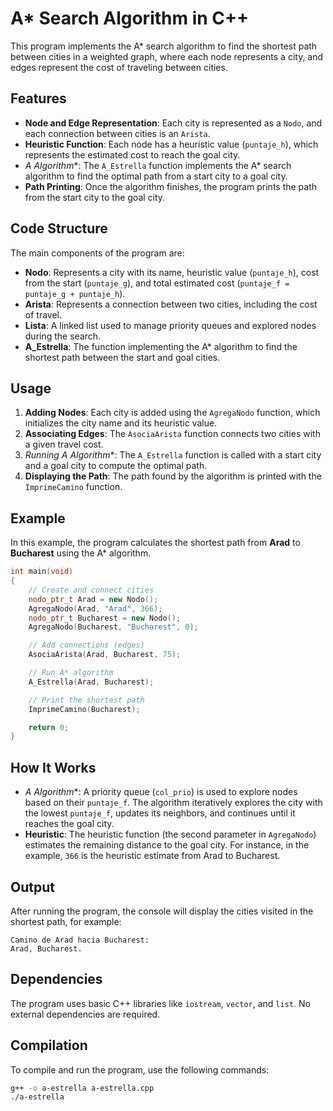 # A* Search Algorithm in C++

This program implements the A* search algorithm to find the shortest path between cities in a weighted graph, where each node represents a city, and edges represent the cost of traveling between cities.

## Features

- **Node and Edge Representation**: Each city is represented as a `Nodo`, and each connection between cities is an `Arista`.
- **Heuristic Function**: Each node has a heuristic value (`puntaje_h`), which represents the estimated cost to reach the goal city.
- **A* Algorithm**: The `A_Estrella` function implements the A* search algorithm to find the optimal path from a start city to a goal city.
- **Path Printing**: Once the algorithm finishes, the program prints the path from the start city to the goal city.

## Code Structure

The main components of the program are:

- **Nodo**: Represents a city with its name, heuristic value (`puntaje_h`), cost from the start (`puntaje_g`), and total estimated cost (`puntaje_f = puntaje_g + puntaje_h`).
- **Arista**: Represents a connection between two cities, including the cost of travel.
- **Lista**: A linked list used to manage priority queues and explored nodes during the search.
- **A_Estrella**: The function implementing the A* algorithm to find the shortest path between the start and goal cities.

## Usage

1. **Adding Nodes**: Each city is added using the `AgregaNodo` function, which initializes the city name and its heuristic value.
2. **Associating Edges**: The `AsociaArista` function connects two cities with a given travel cost.
3. **Running A* Algorithm**: The `A_Estrella` function is called with a start city and a goal city to compute the optimal path.
4. **Displaying the Path**: The path found by the algorithm is printed with the `ImprimeCamino` function.

## Example

In this example, the program calculates the shortest path from **Arad** to **Bucharest** using the A* algorithm.

```cpp
int main(void)
{
    // Create and connect cities
    nodo_ptr_t Arad = new Nodo();
    AgregaNodo(Arad, "Arad", 366);
    nodo_ptr_t Bucharest = new Nodo();
    AgregaNodo(Bucharest, "Bucharest", 0);

    // Add connections (edges)
    AsociaArista(Arad, Bucharest, 75);

    // Run A* algorithm
    A_Estrella(Arad, Bucharest);

    // Print the shortest path
    ImprimeCamino(Bucharest);

    return 0;
}
```

## How It Works

- **A* Algorithm**: A priority queue (`col_prio`) is used to explore nodes based on their `puntaje_f`. The algorithm iteratively explores the city with the lowest `puntaje_f`, updates its neighbors, and continues until it reaches the goal city.
- **Heuristic**: The heuristic function (the second parameter in `AgregaNodo`) estimates the remaining distance to the goal city. For instance, in the example, `366` is the heuristic estimate from Arad to Bucharest.
  
## Output

After running the program, the console will display the cities visited in the shortest path, for example:

```
Camino de Arad hacia Bucharest: 
Arad, Bucharest.
```

## Dependencies

The program uses basic C++ libraries like `iostream`, `vector`, and `list`. No external dependencies are required.

## Compilation

To compile and run the program, use the following commands:

```bash
g++ -o a-estrella a-estrella.cpp
./a-estrella
```
